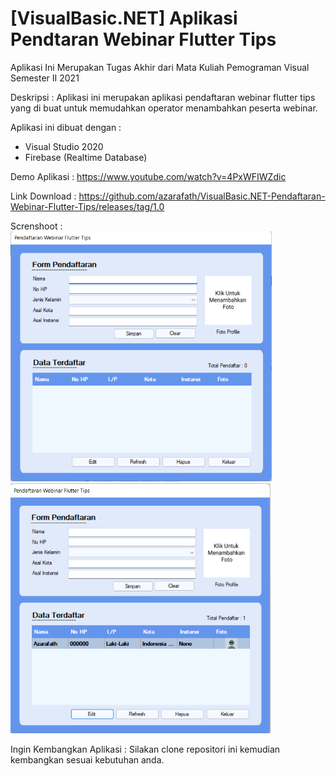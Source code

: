 # [VisualBasic.NET] Aplikasi Pendtaran Webinar Flutter Tips

Aplikasi Ini Merupakan Tugas Akhir dari Mata Kuliah Pemograman Visual Semester II 2021

Deskripsi : Aplikasi ini merupakan aplikasi pendaftaran webinar flutter tips yang di buat untuk memudahkan operator menambahkan peserta webinar.

Aplikasi ini dibuat dengan :
- Visual Studio 2020
- Firebase (Realtime Database)

Demo Aplikasi : https://www.youtube.com/watch?v=4PxWFIWZdic

Link Download : https://github.com/azarafath/VisualBasic.NET-Pendaftaran-Webinar-Flutter-Tips/releases/tag/1.0

Screnshoot : 
<br/>
<img height="400em" src="https://github.com/azarafath/VisualBasic.NET-Pendaftaran-Webinar-Flutter-Tips/blob/master/Tubes/Resources/image1.png?raw=true"/>
<img height="400em" src="https://github.com/azarafath/VisualBasic.NET-Pendaftaran-Webinar-Flutter-Tips/blob/master/Tubes/Resources/image2.png?raw=true"/>


Ingin Kembangkan Aplikasi :
Silakan clone repositori ini kemudian kembangkan sesuai kebutuhan anda.



